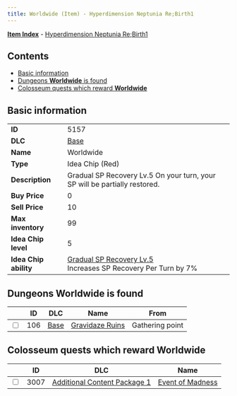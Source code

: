 ```yaml
---
title: Worldwide (Item) - Hyperdimension Neptunia Re;Birth1
---
```


[**Item Index**](/neptunia/rb1/item/index.html) - [Hyperdimension Neptunia Re;Birth1](/neptunia/rb1)

## Contents

- [Basic information](#basic-information)
- [Dungeons **Worldwide** is found](#dungeons-worldwide-is-found)
- [Colosseum quests which reward **Worldwide**](#colosseum-quests-which-reward-worldwide)
## Basic information

|   |   |
| -- | -- |
| **ID** | 5157 |
| **DLC** | [Base](/neptunia/rb1/dlc/1-base.html) |
| **Name** | Worldwide |
| **Type** | Idea Chip (Red) |
| **Description** | Gradual SP Recovery Lv.5 On your turn, your SP will be partially restored. |
| **Buy Price** | 0 |
| **Sell Price** | 10 |
| **Max inventory** | 99 |
| **Idea Chip level** | 5 |
| **Idea Chip ability** | [Gradual SP Recovery Lv.5](/neptunia/rb1/avatar/1-9656-gradual-sp-recovery-lv-5.html)<br />Increases SP Recovery Per Turn by 7% |


## Dungeons **Worldwide** is found

|    | ID | DLC | Name | From |
| -- | -- | --- | ---- | ---- |
| <input type="checkbox" id="rb1-dungeon-1-106" class="trackbox" /> | 106 | [Base](/neptunia/rb1/dlc/1-base.html) | [Gravidaze Ruins](/neptunia/rb1/dungeon/1-106-gravidaze-ruins.html) | Gathering point |


## Colosseum quests which reward **Worldwide**

|    | ID | DLC | Name |
| -- | -- | --- | ---- |
| <input type="checkbox" id="rb1-colosseum-10-3007" class="trackbox" /> | 3007 | [Additional Content Package 1](/neptunia/rb1/dlc/10-pack1.html) | [Event of Madness](/neptunia/rb1/colosseum/10-3007-event-of-madness.html) |
